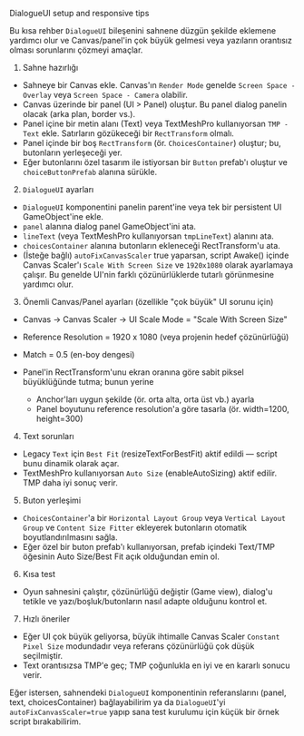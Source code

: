 DialogueUI setup and responsive tips

Bu kısa rehber `DialogueUI` bileşenini sahnene düzgün şekilde eklemene yardımcı olur ve Canvas/panel'in çok büyük gelmesi veya yazıların orantısız olması sorunlarını çözmeyi amaçlar.

1) Sahne hazırlığı
- Sahneye bir Canvas ekle. Canvas'ın `Render Mode` genelde `Screen Space - Overlay` veya `Screen Space - Camera` olabilir.
- Canvas üzerinde bir panel (UI > Panel) oluştur. Bu panel dialog panelin olacak (arka plan, border vs.).
- Panel içine bir metin alanı (Text) veya TextMeshPro kullanıyorsan `TMP - Text` ekle. Satırların gözükeceği bir `RectTransform` olmalı.
- Panel içinde bir boş `RectTransform` (ör. `ChoicesContainer`) oluştur; bu, butonların yerleşeceği yer.
- Eğer butonlarını özel tasarım ile istiyorsan bir `Button` prefab'ı oluştur ve `choiceButtonPrefab` alanına sürükle.

2) `DialogueUI` ayarları
- `DialogueUI` komponentini panelin parent'ine veya tek bir persistent UI GameObject'ine ekle.
- `panel` alanına dialog panel GameObject'ini ata.
- `lineText` (veya TextMeshPro kullanıyorsan `tmpLineText`) alanını ata.
- `choicesContainer` alanına butonların ekleneceği RectTransform'u ata.
- (İsteğe bağlı) `autoFixCanvasScaler` true yaparsan, script Awake() içinde Canvas Scaler'ı `Scale With Screen Size` ve `1920x1080` olarak ayarlamaya çalışır. Bu genelde UI'nin farklı çözünürlüklerde tutarlı görünmesine yardımcı olur.

3) Önemli Canvas/Panel ayarları (özellikle "çok büyük" UI sorunu için)
- Canvas -> Canvas Scaler -> UI Scale Mode = "Scale With Screen Size"
- Reference Resolution = 1920 x 1080 (veya projenin hedef çözünürlüğü)
- Match = 0.5 (en-boy dengesi)

- Panel'in RectTransform'unu ekran oranına göre sabit piksel büyüklüğünde tutma; bunun yerine
  - Anchor'ları uygun şekilde (ör. orta alta, orta üst vb.) ayarla
  - Panel boyutunu reference resolution'a göre tasarla (ör. width=1200, height=300)

4) Text sorunları
- Legacy `Text` için `Best Fit` (resizeTextForBestFit) aktif edildi — script bunu dinamik olarak açar.
- TextMeshPro kullanıyorsan `Auto Size` (enableAutoSizing) aktif edilir. TMP daha iyi sonuç verir.

5) Buton yerleşimi
- `ChoicesContainer`'a bir `Horizontal Layout Group` veya `Vertical Layout Group` ve `Content Size Fitter` ekleyerek butonların otomatik boyutlandırılmasını sağla.
- Eğer özel bir buton prefab'ı kullanıyorsan, prefab içindeki Text/TMP öğesinin Auto Size/Best Fit açık olduğundan emin ol.

6) Kısa test
- Oyun sahnesini çalıştır, çözünürlüğü değiştir (Game view), dialog'u tetikle ve yazı/boşluk/butonların nasıl adapte olduğunu kontrol et.

7) Hızlı öneriler
- Eğer UI çok büyük geliyorsa, büyük ihtimalle Canvas Scaler `Constant Pixel Size` modundadır veya referans çözünürlüğü çok düşük seçilmiştir.
- Text orantısızsa TMP'e geç; TMP çoğunlukla en iyi ve en kararlı sonucu verir.

Eğer istersen, sahnendeki `DialogueUI` komponentinin referanslarını (panel, text, choicesContainer) bağlayabilirim ya da `DialogueUI`'yi `autoFixCanvasScaler=true` yapıp sana test kurulumu için küçük bir örnek script bırakabilirim.
